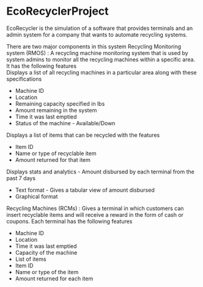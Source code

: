 # EcoRecyclerProject

EcoRecycler is the simulation of a software that provides terminals and an admin system for a company that wants to automate recycling systems. 
<div>There are two major components in this system 
Recycling Monitoring system (RMOS) :  A recycling machine monitoring system that is used by system admins to monitor all the recycling machines within a specific area. It has the following features 
<br/>Displays a list of all recycling machines in a particular area along with these specifications 
<ul><li>Machine ID </li>
<li>Location </li>
<li>Remaining capacity specified in lbs</li>
<li>Amount remaining in the system</li>
<li>Time it was last emptied </li>
<li>Status of the machine - Available/Down</li>
</ul>
Displays a list of items that can be recycled with the features
<ul><li>Item ID</li>
<li>Name or type of recyclable item</li>
<li>Amount returned for that item</li>
</ul>
Displays stats and analytics - Amount disbursed by each terminal from the past 7 days
<ul><li>Text format - Gives a tabular view of amount disbursed </li>
<li>Graphical format</li>
</ul>
Recycling Machines (RCMs) : Gives a terminal in which customers can insert recyclable items and will receive a reward in the form of cash or coupons. Each terminal has the following features 
<ul><li>Machine ID</li>
<li>Location</li>
<li>Time it was last emptied</li>
<li>Capacity of the machine</li>
<li>List of items</li>
<li>Item ID</li>
<li>Name or type of the item</li>
<li>Amount returned for each item</li>
</ul>
</div>
